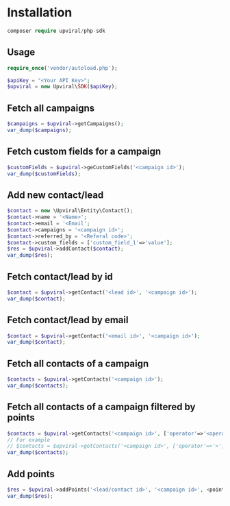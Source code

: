 # Installation

```php
composer require upviral/php-sdk
```

## Usage

```php
require_once('vendor/autoload.php');

$apiKey = "<Your API Key>";
$upviral = new Upviral\SDK($apiKey);
```

## Fetch all campaigns

```php
$campaigns = $upviral->getCampaigns();
var_dump($campaigns);
```

## Fetch custom fields for a campaign

```php
$customFields = $upviral->geCustomFields('<campaign id>');
var_dump($customFields);
```
## Add new contact/lead

```php
$contact = new \Upviral\Entity\Contact();
$contact->name = '<Name>';
$contact->email = '<Email';
$contact->campaigns = '<campaign id>';
$contact->referred_by = '<Referal code>';
$contact->custom_fields = ['custom_field_1'=>'value'];
$res = $upviral->addContact($contact);
var_dump($res);
```

## Fetch contact/lead by id

```php
$contact = $upviral->getContact('<lead id>', '<campaign id>');
var_dump($contact);
```

## Fetch contact/lead by email

```php
$contact = $upviral->getContact('<email id>', '<campaign id>');
var_dump($contact);
```

## Fetch all contacts of a campaign

```php
$contacts = $upviral->getContacts('<campaign id>');
var_dump($contacts);
```

## Fetch all contacts of a campaign filtered by points

```php
$contacts = $upviral->getContacts('<campaign id>', ['operator'=>'<operator>', 'points'=>'<ponts>']);
// For example 
// $contacts = $upviral->getContacts('<campaign id>', ['operator'=>'>', 'points'=>'100']);
var_dump($contacts);
```

## Add points

```php
$res = $upviral->addPoints('<lead/contact id>', '<campaign id>', <points>);
var_dump($res);
```